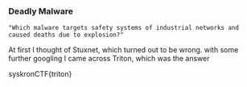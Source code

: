 ### Deadly Malware

`"Which malware targets safety systems of industrial networks and caused deaths due to explosion?"`

At first I thought of Stuxnet, which turned out to be wrong.
with some further googling I came across Triton, which was the answer

syskronCTF{triton}